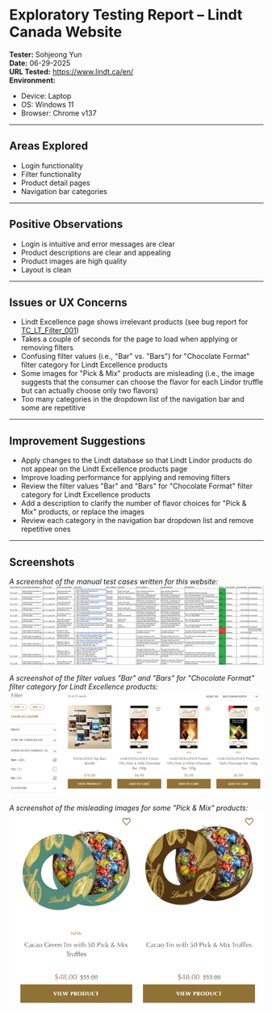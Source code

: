 # Exploratory Testing Report – Lindt Canada Website

**Tester:** Sohjeong Yun  
**Date:** 06-29-2025  
**URL Tested:** https://www.lindt.ca/en/  
**Environment:**
- Device: Laptop
- OS: Windows 11
- Browser: Chrome v137

---

## Areas Explored

- Login functionality
- Filter functionality
- Product detail pages
- Navigation bar categories

---

## Positive Observations

- Login is intuitive and error messages are clear
- Product descriptions are clear and appealing
- Product images are high quality
- Layout is clean

---

## Issues or UX Concerns

- Lindt Excellence page shows irrelevant products (see bug report for [TC_LT_Filter_001](../../bug_reports/lindt_bug_report_for_TC_LT_Filter_001.md))
- Takes a couple of seconds for the page to load when applying or removing filters
- Confusing filter values (i.e., "Bar" vs. "Bars") for "Chocolate Format" filter category for Lindt Excellence products
- Some images for "Pick & Mix" products are misleading (i.e., the image suggests that the consumer can choose the flavor for each Lindor truffle but can actually choose only two flavors)
- Too many categories in the dropdown list of the navigation bar and some are repetitive

---

## Improvement Suggestions

- Apply changes to the Lindt database so that Lindt Lindor products do not appear on the Lindt Excellence products page
- Improve loading performance for applying and removing filters
- Review the filter values "Bar" and "Bars" for "Chocolate Format" filter category for Lindt Excellence products
- Add a description to clarify the number of flavor choices for "Pick & Mix" products, or replace the images
- Review each category in the navigation bar dropdown list and remove repetitive ones

---

## Screenshots

*A screenshot of the manual test cases written for this website:*
[![Test Cases Screenshot](../../test_cases/screenshots/lindt_test_cases.png)](../../test_cases/lindt_test_cases.xlsx)

*A screenshot of the filter values "Bar" and "Bars" for "Chocolate Format" filter category for Lindt Excellence products:*
![Filter Values](../../images/lindt/confusing_filter_values.png)

*A screenshot of the misleading images for some "Pick & Mix" products:*
![Pick & Mix](../../images/lindt/misleading_images_for_pick_&_mix.png)


